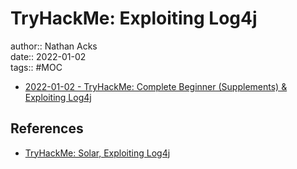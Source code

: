 # TryHackMe: Exploiting Log4j

author:: Nathan Acks  
date:: 2022-01-02  
tags:: #MOC

* [2022-01-02 - TryHackMe: Complete Beginner (Supplements) & Exploiting Log4j](../log/2022-01-02-tryhackme-complete-beginner-supplements-and-exploiting-log4j.md)

## References

* [TryHackMe: Solar, Exploiting Log4j](https://tryhackme.com/room/solar)
